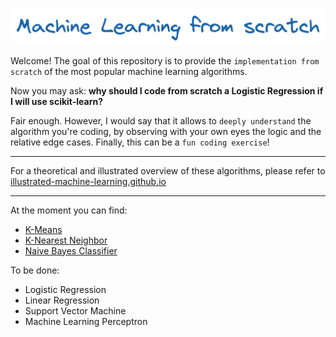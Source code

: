 
<p align="center">
    <img src="./banner.png" alt="Banner">
</p>

Welcome! The goal of this repository is to provide the `implementation from scratch` of the most popular machine learning algorithms.

Now you may ask: **why should I code from scratch a Logistic Regression if I will use scikit-learn?**

Fair enough. However, I would say that it allows to `deeply understand` the algorithm you're coding, by observing with your own eyes the logic and the relative edge cases. Finally, this can be a `fun coding exercise`!  

---
For a theoretical and illustrated overview of these algorithms, please refer to [illustrated-machine-learning.github.io](https://illustrated-machine-learning.github.io/)

---

At the moment you can find:
* [K-Means](kmeans/)
* [K-Nearest Neighbor](knn/)
* [Naive Bayes Classifier](naive-bayes/)

To be done:
* Logistic Regression
* Linear Regression
* Support Vector Machine
* Machine Learning Perceptron

